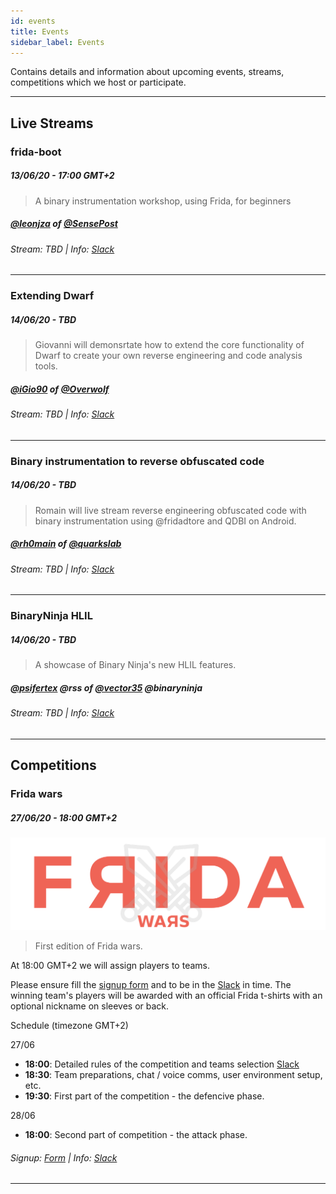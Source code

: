 ```yaml
---
id: events
title: Events
sidebar_label: Events
---
```


Contains details and information about upcoming events, streams, competitions which we host or participate.

---

## Live Streams

### frida-boot
##### 13/06/20 - 17:00 GMT+2

> A binary instrumentation workshop, using Frida, for beginners

##### [@leonjza](https://twitter.com/leonjza) of [@SensePost](https://twitter.com/sensepost)
###### Stream: TBD | Info: [Slack](https://join.slack.com/t/resecret/shared_invite/zt-4sjjl4md-_M8AB5_tic~HTbFPY9oEFg)

---

### Extending Dwarf
##### 14/06/20 - TBD

> Giovanni will demonsrtate how to extend the core functionality of Dwarf to create your own reverse engineering and code analysis tools.

##### [@iGio90](https://twitter.com/iGio90) of [@Overwolf](https://twitter.com/theoverwolf)
###### Stream: TBD | Info: [Slack](https://join.slack.com/t/resecret/shared_invite/zt-4sjjl4md-_M8AB5_tic~HTbFPY9oEFg)

---

### Binary instrumentation to reverse obfuscated code
##### 14/06/20 - TBD

> Romain will live stream reverse engineering obfuscated code with binary instrumentation using @fridadtore and QDBI on Android.

##### [@rh0main](https://twitter.com/rh0main) of [@quarkslab](https://twitter.com/quarkslab)
###### Stream: TBD | Info: [Slack](https://join.slack.com/t/resecret/shared_invite/zt-4sjjl4md-_M8AB5_tic~HTbFPY9oEFg)

---

### BinaryNinja HLIL
##### 14/06/20 - TBD

> A showcase of Binary Ninja's new HLIL features.

##### [@psifertex](https://twitter.com/psifertex) @rss of [@vector35](https://twitter.com/vector35) @binaryninja
###### Stream: TBD | Info: [Slack](https://join.slack.com/t/resecret/shared_invite/zt-4sjjl4md-_M8AB5_tic~HTbFPY9oEFg)

---

## Competitions
### Frida wars
##### 27/06/20 - 18:00 GMT+2

![frida-wars](img/fridaw.png)

> First edition of Frida wars. 

At 18:00 GMT+2 we will assign players to teams. 

Please ensure fill the [signup form](https://forms.gle/uN8HEHGsPbCcxX9R8) and to be in the [Slack](https://join.slack.com/t/resecret/shared_invite/zt-4sjjl4md-_M8AB5_tic~HTbFPY9oEFg) in time.
The winning team's players will be awarded with an official Frida t-shirts with an optional nickname on sleeves or back.

Schedule (timezone GMT+2)

27/06 
* **18:00**: Detailed rules of the competition and teams selection [Slack](https://join.slack.com/t/resecret/shared_invite/zt-4sjjl4md-_M8AB5_tic~HTbFPY9oEFg)
* **18:30**: Team preparations, chat / voice comms, user environment setup, etc.
* **19:30**: First part of the competition - the defencive phase.

28/06 
* **18:00**: Second part of competition - the attack phase.


###### Signup: [Form](https://forms.gle/uN8HEHGsPbCcxX9R8) | Info: [Slack](https://join.slack.com/t/resecret/shared_invite/zt-4sjjl4md-_M8AB5_tic~HTbFPY9oEFg)

---
